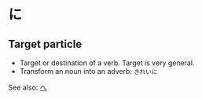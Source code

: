 # に

## Target particle

- Target or destination of a verb. Target is very general.
- Transform an noun into an adverb: `きれいに`

See also: [へ](へ)